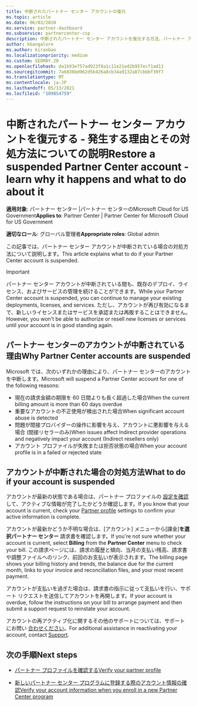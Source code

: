 ```yaml
---
title: 中断されたパートナー センター アカウントの復元
ms.topic: article
ms.date: 06/03/2020
ms.service: partner-dashboard
ms.subservice: partnercenter-csp
description: 中断されたパートナー センター アカウントを復元する方法、パートナー アカウントが中断される理由、および中断されたアカウントを使用する方法について説明します。
author: kbangalore
ms.author: kiranban
ms.localizationpriority: medium
ms.custom: SEOMAY.20
ms.openlocfilehash: da1b93e757ad923f8a1c11e21ed2b957ecf1ad11
ms.sourcegitcommit: 7a6836bd962d5b426a8cb34a9132a87cbbbf39f7
ms.translationtype: MT
ms.contentlocale: ja-JP
ms.lasthandoff: 05/13/2021
ms.locfileid: "109854759"
---
```

# <a name="restore-a-suspended-partner-center-account---learn-why-it-happens-and-what-to-do-about-it"></a><span data-ttu-id="8a51f-103">中断されたパートナー センター アカウントを復元する - 発生する理由とその対処方法についての説明</span><span class="sxs-lookup"><span data-stu-id="8a51f-103">Restore a suspended Partner Center account - learn why it happens and what to do about it</span></span>

<span data-ttu-id="8a51f-104">**適用対象**: パートナー センター |パートナー センターのMicrosoft Cloud for US Government</span><span class="sxs-lookup"><span data-stu-id="8a51f-104">**Applies to**: Partner Center | Partner Center for Microsoft Cloud for US Government</span></span>

<span data-ttu-id="8a51f-105">**適切なロール**: グローバル管理者</span><span class="sxs-lookup"><span data-stu-id="8a51f-105">**Appropriate roles**: Global admin</span></span>

<span data-ttu-id="8a51f-106">この記事では、パートナー センター アカウントが中断されている場合の対処方法について説明します。</span><span class="sxs-lookup"><span data-stu-id="8a51f-106">This article explains what to do if your Partner Center account is suspended.</span></span>

> [!IMPORTANT]  
> <span data-ttu-id="8a51f-107">パートナー センター アカウントが中断されている間も、既存のデプロイ、ライセンス、およびサービスの管理を続けることができます。</span><span class="sxs-lookup"><span data-stu-id="8a51f-107">While your Partner Center account is suspended, you can continue to manage your existing deployments, licenses, and services.</span></span> <span data-ttu-id="8a51f-108">ただし、アカウントが再び有効になるまで、新しいライセンスまたはサービスを承認または再販することはできません。</span><span class="sxs-lookup"><span data-stu-id="8a51f-108">However, you won't be able to authorize or resell new licenses or services until your account is in good standing again.</span></span>

## <a name="why-partner-center-accounts-are-suspended"></a><span data-ttu-id="8a51f-109">パートナー センターのアカウントが中断されている理由</span><span class="sxs-lookup"><span data-stu-id="8a51f-109">Why Partner Center accounts are suspended</span></span>

<span data-ttu-id="8a51f-110">Microsoft では、次のいずれかの理由により、パートナー センターのアカウントを中断します。</span><span class="sxs-lookup"><span data-stu-id="8a51f-110">Microsoft will suspend a Partner Center account for one of the following reasons:</span></span>

- <span data-ttu-id="8a51f-111">現在の請求金額の期限を 60 日間よりも長く超過した場合</span><span class="sxs-lookup"><span data-stu-id="8a51f-111">When the current billing amount is more than 60 days overdue</span></span>
- <span data-ttu-id="8a51f-112">重要なアカウントの不正使用が検出された場合</span><span class="sxs-lookup"><span data-stu-id="8a51f-112">When significant account abuse is detected</span></span>
- <span data-ttu-id="8a51f-113">問題が間接プロバイダーの操作に影響を与え、アカウントに悪影響を与える場合 (間接リセラーのみ)</span><span class="sxs-lookup"><span data-stu-id="8a51f-113">When issues affect Indirect provider operations and negatively impact your account (Indirect resellers only)</span></span>
- <span data-ttu-id="8a51f-114">アカウント プロファイルが失敗または拒否状態の場合</span><span class="sxs-lookup"><span data-stu-id="8a51f-114">When your account profile is in a failed or rejected state</span></span>

## <a name="what-to-do-if-your-account-is-suspended"></a><span data-ttu-id="8a51f-115">アカウントが中断された場合の対処方法</span><span class="sxs-lookup"><span data-stu-id="8a51f-115">What to do if your account is suspended</span></span>

<span data-ttu-id="8a51f-116">アカウントが最新の状態である場合は、パートナー プロファイルの [設定を確認](https://partner.microsoft.com/pcv/accountsettings/partnerprofile) して、アクティブな情報が完了したかどうか確認します。</span><span class="sxs-lookup"><span data-stu-id="8a51f-116">If you know that your account is current, check your [Partner profile](https://partner.microsoft.com/pcv/accountsettings/partnerprofile) settings to confirm your active information is complete.</span></span> 

<span data-ttu-id="8a51f-117">アカウントが最新かどうか不明な場合は、[アカウント] メニューから[課金]**を選択パートナー センター** 請求書を確認します。</span><span class="sxs-lookup"><span data-stu-id="8a51f-117">If you're not sure whether your account is current, select **Billing** from the **Partner Center** menu to check your bill.</span></span> <span data-ttu-id="8a51f-118">この請求ページには、請求の履歴と傾向、当月の支払い残高、請求書や調整ファイルへのリンク、前回のお支払いが表示されます。</span><span class="sxs-lookup"><span data-stu-id="8a51f-118">The billing page shows your billing history and trends, the balance due for the current month, links to your invoice and reconciliation files, and your most recent payment.</span></span>

<span data-ttu-id="8a51f-119">アカウントが支払いを過ぎた場合は、請求書の指示に従って支払いを行い、サポート リクエストを送信してアカウントを再開します。</span><span class="sxs-lookup"><span data-stu-id="8a51f-119">If your account is overdue, follow the instructions on your bill to arrange payment and then submit a support request to reinstate your account.</span></span> 

<span data-ttu-id="8a51f-120">アカウントの再アクティブ化に関するその他のサポートについては、サポート にお問い [合わせください](https://partner.microsoft.com/dashboard/support/csp/servicerequests/create)。</span><span class="sxs-lookup"><span data-stu-id="8a51f-120">For additional assistance in reactivating your account, contact [Support](https://partner.microsoft.com/dashboard/support/csp/servicerequests/create).</span></span>

## <a name="next-steps"></a><span data-ttu-id="8a51f-121">次の手順</span><span class="sxs-lookup"><span data-stu-id="8a51f-121">Next steps</span></span>

- [<span data-ttu-id="8a51f-122">パートナー プロファイルを確認する</span><span class="sxs-lookup"><span data-stu-id="8a51f-122">Verify your partner profile</span></span>](update-your-partner-profile.md)

- [<span data-ttu-id="8a51f-123">新しいパートナー センター プログラムに登録する際のアカウント情報の確認</span><span class="sxs-lookup"><span data-stu-id="8a51f-123">Verify your account information when you enroll in a new Partner Center program</span></span>](verification-responses.md)
